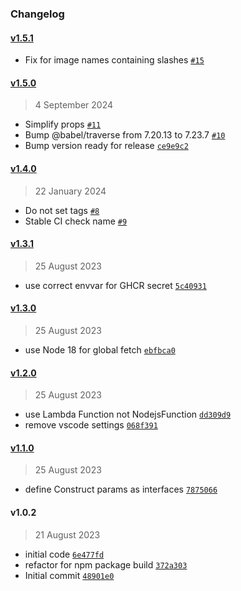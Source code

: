 ### Changelog

#### [v1.5.1](https://github.com/isotoma/mutable-tag-ecs-updater/compare/v1.5.0...v1.5.1)

- Fix for image names containing slashes [`#15`](https://github.com/isotoma/mutable-tag-ecs-updater/pull/15)

#### [v1.5.0](https://github.com/isotoma/mutable-tag-ecs-updater/compare/v1.4.0...v1.5.0)

> 4 September 2024

- Simplify props [`#11`](https://github.com/isotoma/mutable-tag-ecs-updater/pull/11)
- Bump @babel/traverse from 7.20.13 to 7.23.7 [`#10`](https://github.com/isotoma/mutable-tag-ecs-updater/pull/10)
- Bump version ready for release [`ce9e9c2`](https://github.com/isotoma/mutable-tag-ecs-updater/commit/ce9e9c265708fa8890cd7fc3be0d131f40e7b196)

#### [v1.4.0](https://github.com/isotoma/mutable-tag-ecs-updater/compare/v1.3.1...v1.4.0)

> 22 January 2024

- Do not set tags [`#8`](https://github.com/isotoma/mutable-tag-ecs-updater/pull/8)
- Stable CI check name [`#9`](https://github.com/isotoma/mutable-tag-ecs-updater/pull/9)

#### [v1.3.1](https://github.com/isotoma/mutable-tag-ecs-updater/compare/v1.3.0...v1.3.1)

> 25 August 2023

- use correct envvar for GHCR secret [`5c40931`](https://github.com/isotoma/mutable-tag-ecs-updater/commit/5c40931b3df494d53f67e3911f6f4b630647e2b9)

#### [v1.3.0](https://github.com/isotoma/mutable-tag-ecs-updater/compare/v1.2.0...v1.3.0)

> 25 August 2023

- use Node 18 for global fetch [`ebfbca0`](https://github.com/isotoma/mutable-tag-ecs-updater/commit/ebfbca022dadbb0c03a38dca55bd2b5a96363392)

#### [v1.2.0](https://github.com/isotoma/mutable-tag-ecs-updater/compare/v1.1.0...v1.2.0)

> 25 August 2023

- use Lambda Function not NodejsFunction [`dd309d9`](https://github.com/isotoma/mutable-tag-ecs-updater/commit/dd309d940a334f3521bc72e3e8a5d7b4b7cd4ec8)
- remove vscode settings [`068f391`](https://github.com/isotoma/mutable-tag-ecs-updater/commit/068f391e76c860f13a716dbd7e6a9eff3af3b5c6)

#### [v1.1.0](https://github.com/isotoma/mutable-tag-ecs-updater/compare/v1.0.2...v1.1.0)

> 25 August 2023

- define Construct params as interfaces [`7875066`](https://github.com/isotoma/mutable-tag-ecs-updater/commit/78750660e1124c2dac6e29ecab83ab18220aa2d5)

#### v1.0.2

> 21 August 2023

- initial code [`6e477fd`](https://github.com/isotoma/mutable-tag-ecs-updater/commit/6e477fd68984741416a2ffd1e172e509ec531a70)
- refactor for npm package build [`372a303`](https://github.com/isotoma/mutable-tag-ecs-updater/commit/372a30317e25c0ba3cc17e26545502a20fb157ff)
- Initial commit [`48901e0`](https://github.com/isotoma/mutable-tag-ecs-updater/commit/48901e07d1d55cfe5f9c3c80d1201dcc1aaaf59e)
